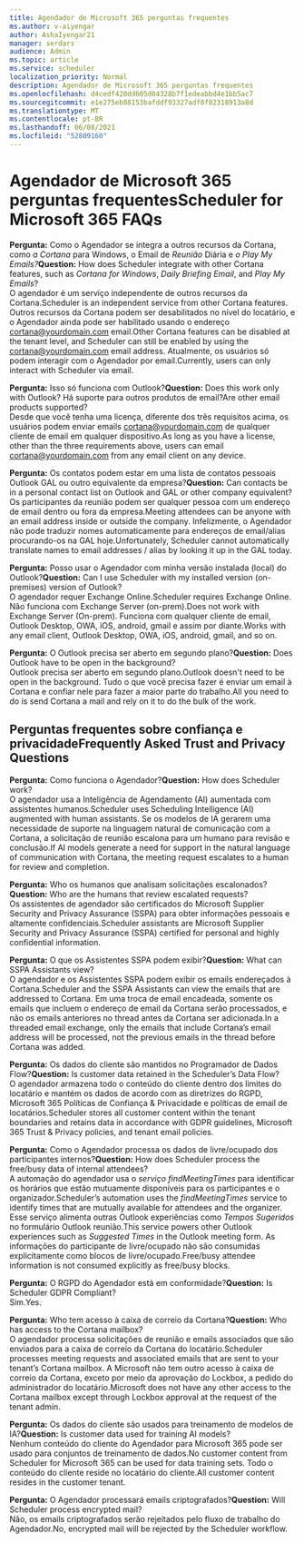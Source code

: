 ```yaml
---
title: Agendador de Microsoft 365 perguntas frequentes
ms.author: v-aiyengar
author: AshaIyengar21
manager: serdars
audience: Admin
ms.topic: article
ms.service: scheduler
localization_priority: Normal
description: Agendador de Microsoft 365 perguntas frequentes
ms.openlocfilehash: d4cedf420dd605d04328b7f1edeabbd4e1bb5ac7
ms.sourcegitcommit: e1e275eb88153bafddf93327adf8f82318913a8d
ms.translationtype: MT
ms.contentlocale: pt-BR
ms.lasthandoff: 06/08/2021
ms.locfileid: "52809160"
---
```

# <a name="scheduler-for-microsoft-365-faqs"></a><span data-ttu-id="45afd-103">Agendador de Microsoft 365 perguntas frequentes</span><span class="sxs-lookup"><span data-stu-id="45afd-103">Scheduler for Microsoft 365 FAQs</span></span>

<span data-ttu-id="45afd-104">**Pergunta:** Como o Agendador se integra a outros recursos da Cortana, como *a Cortana* para Windows, o Email de *Reunião* Diária e *o Play My Emails?*</span><span class="sxs-lookup"><span data-stu-id="45afd-104">**Question:** How does Scheduler integrate with other Cortana features, such as *Cortana for Windows*, *Daily Briefing Email*, and *Play My Emails*?</span></span></br>
<span data-ttu-id="45afd-105">O agendador é um serviço independente de outros recursos da Cortana.</span><span class="sxs-lookup"><span data-stu-id="45afd-105">Scheduler is an independent service from other Cortana features.</span></span> <span data-ttu-id="45afd-106">Outros recursos da Cortana podem ser desabilitados no nível do locatário, e o Agendador ainda pode ser habilitado usando o endereço cortana@yourdomain.com email.</span><span class="sxs-lookup"><span data-stu-id="45afd-106">Other Cortana features can be disabled at the tenant level, and Scheduler can still be enabled by using the cortana@yourdomain.com email address.</span></span> <span data-ttu-id="45afd-107">Atualmente, os usuários só podem interagir com o Agendador por email.</span><span class="sxs-lookup"><span data-stu-id="45afd-107">Currently, users can only interact with Scheduler via email.</span></span>

<span data-ttu-id="45afd-108">**Pergunta:** Isso só funciona com Outlook?</span><span class="sxs-lookup"><span data-stu-id="45afd-108">**Question:** Does this work only with Outlook?</span></span> <span data-ttu-id="45afd-109">Há suporte para outros produtos de email?</span><span class="sxs-lookup"><span data-stu-id="45afd-109">Are other email products supported?</span></span></br>
<span data-ttu-id="45afd-110">Desde que você tenha uma licença, diferente dos três requisitos acima, os usuários podem enviar emails cortana@yourdomain.com de qualquer cliente de email em qualquer dispositivo.</span><span class="sxs-lookup"><span data-stu-id="45afd-110">As long as you have a license, other than the three requirements above, users can email cortana@yourdomain.com from any email client on any device.</span></span>

<span data-ttu-id="45afd-111">**Pergunta:** Os contatos podem estar em uma lista de contatos pessoais Outlook GAL ou outro equivalente da empresa?</span><span class="sxs-lookup"><span data-stu-id="45afd-111">**Question:** Can contacts be in a personal contact list on Outlook and GAL or other company equivalent?</span></span></br>
<span data-ttu-id="45afd-112">Os participantes da reunião podem ser qualquer pessoa com um endereço de email dentro ou fora da empresa.</span><span class="sxs-lookup"><span data-stu-id="45afd-112">Meeting attendees can be anyone with an email address inside or outside the company.</span></span> <span data-ttu-id="45afd-113">Infelizmente, o Agendador não pode traduzir nomes automaticamente para endereços de email/alias procurando-os na GAL hoje.</span><span class="sxs-lookup"><span data-stu-id="45afd-113">Unfortunately, Scheduler cannot automatically translate names to email addresses / alias by looking it up in the GAL today.</span></span>

<span data-ttu-id="45afd-114">**Pergunta:** Posso usar o Agendador com minha versão instalada (local) do Outlook?</span><span class="sxs-lookup"><span data-stu-id="45afd-114">**Question:** Can I use Scheduler with my installed version (on-premises) version of Outlook?</span></span></br>
<span data-ttu-id="45afd-115">O agendador requer Exchange Online.</span><span class="sxs-lookup"><span data-stu-id="45afd-115">Scheduler requires Exchange Online.</span></span> <span data-ttu-id="45afd-116">Não funciona com Exchange Server (on-prem).</span><span class="sxs-lookup"><span data-stu-id="45afd-116">Does not work with Exchange Server (On-prem).</span></span> <span data-ttu-id="45afd-117">Funciona com qualquer cliente de email, Outlook Desktop, OWA, iOS, android, gmail e assim por diante.</span><span class="sxs-lookup"><span data-stu-id="45afd-117">Works with any email client, Outlook Desktop, OWA, iOS, android, gmail, and so on.</span></span>

<span data-ttu-id="45afd-118">**Pergunta:** O Outlook precisa ser aberto em segundo plano?</span><span class="sxs-lookup"><span data-stu-id="45afd-118">**Question:** Does Outlook have to be open in the background?</span></span></br>
<span data-ttu-id="45afd-119">Outlook precisa ser aberto em segundo plano.</span><span class="sxs-lookup"><span data-stu-id="45afd-119">Outlook doesn't need to be open in the background.</span></span> <span data-ttu-id="45afd-120">Tudo o que você precisa fazer é enviar um email à Cortana e confiar nele para fazer a maior parte do trabalho.</span><span class="sxs-lookup"><span data-stu-id="45afd-120">All you need to do is send Cortana a mail and rely on it to do the bulk of the work.</span></span>

## <a name="frequently-asked-trust-and-privacy-questions"></a><span data-ttu-id="45afd-121">Perguntas frequentes sobre confiança e privacidade</span><span class="sxs-lookup"><span data-stu-id="45afd-121">Frequently Asked Trust and Privacy Questions</span></span>

<span data-ttu-id="45afd-122">**Pergunta:** Como funciona o Agendador?</span><span class="sxs-lookup"><span data-stu-id="45afd-122">**Question:** How does Scheduler work?</span></span></br>
<span data-ttu-id="45afd-123">O agendador usa a Inteligência de Agendamento (AI) aumentada com assistentes humanos.</span><span class="sxs-lookup"><span data-stu-id="45afd-123">Scheduler uses Scheduling Intelligence (AI) augmented with human assistants.</span></span> <span data-ttu-id="45afd-124">Se os modelos de IA gerarem uma necessidade de suporte na linguagem natural de comunicação com a Cortana, a solicitação de reunião escalona para um humano para revisão e conclusão.</span><span class="sxs-lookup"><span data-stu-id="45afd-124">If AI models generate a need for support in the natural language of communication with Cortana, the meeting request escalates to a human for review and completion.</span></span>

<span data-ttu-id="45afd-125">**Pergunta:** Who os humanos que analisam solicitações escalonados?</span><span class="sxs-lookup"><span data-stu-id="45afd-125">**Question:** Who are the humans that review escalated requests?</span></span> </br>
<span data-ttu-id="45afd-126">Os assistentes de agendador são certificados do Microsoft Supplier Security and Privacy Assurance (SSPA) para obter informações pessoais e altamente confidenciais.</span><span class="sxs-lookup"><span data-stu-id="45afd-126">Scheduler assistants are Microsoft Supplier Security and Privacy Assurance (SSPA) certified for personal and highly confidential information.</span></span> 

<span data-ttu-id="45afd-127">**Pergunta:** O que os Assistentes SSPA podem exibir?</span><span class="sxs-lookup"><span data-stu-id="45afd-127">**Question:** What can SSPA Assistants view?</span></span></br>
<span data-ttu-id="45afd-128">O agendador e os Assistentes SSPA podem exibir os emails endereçados à Cortana.</span><span class="sxs-lookup"><span data-stu-id="45afd-128">Scheduler and the SSPA Assistants can view  the emails that are addressed to Cortana.</span></span> <span data-ttu-id="45afd-129">Em uma troca de email encadeada, somente os emails que incluem o endereço de email da Cortana serão processados, e não os emails anteriores no thread antes da Cortana ser adicionada.</span><span class="sxs-lookup"><span data-stu-id="45afd-129">In a threaded email exchange, only the emails that include Cortana’s email address will be processed, not the previous emails in the thread before Cortana was added.</span></span>   

<span data-ttu-id="45afd-130">**Pergunta:** Os dados do cliente são mantidos no Programador de Dados Flow?</span><span class="sxs-lookup"><span data-stu-id="45afd-130">**Question:** Is customer data retained in the Scheduler’s Data Flow?</span></span> </br>
<span data-ttu-id="45afd-131">O agendador armazena todo o conteúdo do cliente dentro dos limites do locatário e mantém os dados de acordo com as diretrizes do RGPD, Microsoft 365 Políticas de Confiança & Privacidade e políticas de email de locatários.</span><span class="sxs-lookup"><span data-stu-id="45afd-131">Scheduler stores all customer content within the tenant boundaries and retains data in accordance with GDPR guidelines, Microsoft 365 Trust & Privacy policies, and tenant email policies.</span></span>

<span data-ttu-id="45afd-132">**Pergunta:** Como o Agendador processa os dados de livre/ocupado dos participantes internos?</span><span class="sxs-lookup"><span data-stu-id="45afd-132">**Question:** How does Scheduler process the free/busy data of internal attendees?</span></span> </br>
<span data-ttu-id="45afd-133">A automação do agendador usa o *serviço findMeetingTimes* para identificar os horários que estão mutuamente disponíveis para os participantes e o organizador.</span><span class="sxs-lookup"><span data-stu-id="45afd-133">Scheduler’s automation uses the *findMeetingTimes* service to identify times that are mutually available for attendees and the organizer.</span></span> <span data-ttu-id="45afd-134">Esse serviço alimenta outras Outlook experiências como *Tempos Sugeridos* no formulário Outlook reunião.</span><span class="sxs-lookup"><span data-stu-id="45afd-134">This service powers other Outlook experiences such as *Suggested Times* in the Outlook meeting form.</span></span> <span data-ttu-id="45afd-135">As informações do participante de livre/ocupado não são consumidas explicitamente como blocos de livre/ocupado.</span><span class="sxs-lookup"><span data-stu-id="45afd-135">Free/busy attendee information is not consumed explicitly as free/busy blocks.</span></span> 

<span data-ttu-id="45afd-136">**Pergunta:** O RGPD do Agendador está em conformidade?</span><span class="sxs-lookup"><span data-stu-id="45afd-136">**Question:** Is Scheduler GDPR Compliant?</span></span> </br>
<span data-ttu-id="45afd-137">Sim.</span><span class="sxs-lookup"><span data-stu-id="45afd-137">Yes.</span></span>

<span data-ttu-id="45afd-138">**Pergunta:** Who tem acesso à caixa de correio da Cortana?</span><span class="sxs-lookup"><span data-stu-id="45afd-138">**Question:** Who has access to the Cortana mailbox?</span></span> </br>
<span data-ttu-id="45afd-139">O agendador processa solicitações de reunião e emails associados que são enviados para a caixa de correio da Cortana do locatário.</span><span class="sxs-lookup"><span data-stu-id="45afd-139">Scheduler processes meeting requests and associated emails that are sent to your tenant’s Cortana mailbox.</span></span> <span data-ttu-id="45afd-140">A Microsoft não tem outro acesso à caixa de correio da Cortana, exceto por meio da aprovação do Lockbox, a pedido do administrador do locatário.</span><span class="sxs-lookup"><span data-stu-id="45afd-140">Microsoft does not have any other access to the Cortana mailbox except through Lockbox approval at the request of the tenant admin.</span></span>  

<span data-ttu-id="45afd-141">**Pergunta:** Os dados do cliente são usados para treinamento de modelos de IA?</span><span class="sxs-lookup"><span data-stu-id="45afd-141">**Question:** Is customer data used for training AI models?</span></span></br>
<span data-ttu-id="45afd-142">Nenhum conteúdo do cliente do Agendador para Microsoft 365 pode ser usado para conjuntos de treinamento de dados.</span><span class="sxs-lookup"><span data-stu-id="45afd-142">No customer content from Scheduler for Microsoft 365 can be used for data training sets.</span></span> <span data-ttu-id="45afd-143">Todo o conteúdo do cliente reside no locatário do cliente.</span><span class="sxs-lookup"><span data-stu-id="45afd-143">All customer content resides in the customer tenant.</span></span>  

<span data-ttu-id="45afd-144">**Pergunta:** O Agendador processará emails criptografados?</span><span class="sxs-lookup"><span data-stu-id="45afd-144">**Question:** Will Scheduler process encrypted mail?</span></span></br>
<span data-ttu-id="45afd-145">Não, os emails criptografados serão rejeitados pelo fluxo de trabalho do Agendador.</span><span class="sxs-lookup"><span data-stu-id="45afd-145">No, encrypted mail will be rejected by the Scheduler workflow.</span></span> 




